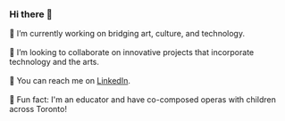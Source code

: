### Hi there 👋  

🔮 I’m currently working on bridging art, culture, and technology. 
     <br><br>
👯 I’m looking to collaborate on innovative projects that incorporate technology and the arts.
     <br><br>
📲 You can reach me on [LinkedIn](https://www.linkedin.com/in/christinesutcliffe/). 
     <br><br>
🎼 Fun fact: I'm an educator and have co-composed operas with children across Toronto!
     <br><br>

<!--
**christinesutcliffe/christinesutcliffe** is a ✨ _special_ ✨ repository because its `README.md` (this file) appears on your GitHub profile.

Here are some ideas to get you started:

- 🔭 I’m currently working on ...
- 🌱 I’m currently learning ...
- 👯 I’m looking to collaborate on ...
- 🤔 I’m looking for help with ...
- 💬 Ask me about ...
- 📫 How to reach me: ...
- 😄 Pronouns: ...
- ⚡ Fun fact: ...
-->
